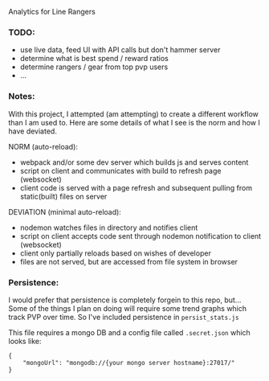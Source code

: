 Analytics for Line Rangers


### TODO:

- use live data, feed UI with API calls but don't hammer server
- determine what is best spend / reward ratios
- determine rangers / gear from top pvp users
- ...


### Notes:

With this project, I attempted (am attempting) to create a different workflow than I am used to.  Here are some details of what I see is the norm and how I have deviated.

NORM (auto-reload):
- webpack and/or some dev server which builds js and serves content
- script on client and communicates with build to refresh page (websocket)
- client code is served with a page refresh and subsequent pulling from static(built) files on server

DEVIATION (minimal auto-reload):
- nodemon watches files in directory and notifies client
- script on client accepts code sent through nodemon notification to client (websocket)
- client only partially reloads based on wishes of developer
- files are not served, but are accessed from file system in browser


### Persistence:

I would prefer that persistence is completely forgein to this repo, but...  Some of the things I plan on doing will require some trend graphs which track PVP over time.  So I've included persistence in `persist_stats.js`

This file requires a mongo DB and a config file called `.secret.json` which looks like:

```
{
    "mongoUrl": "mongodb://{your mongo server hostname}:27017/"
}
```

